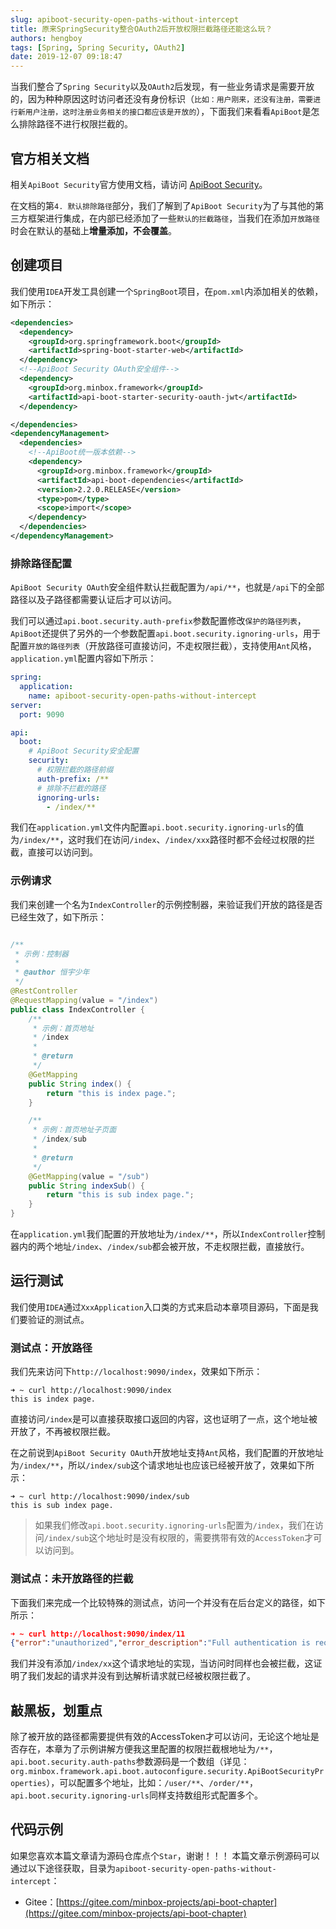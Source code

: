 ```yaml
---
slug: apiboot-security-open-paths-without-intercept
title: 原来SpringSecurity整合OAuth2后开放权限拦截路径还能这么玩？
authors: hengboy
tags: [Spring, Spring Security, OAuth2]
date: 2019-12-07 09:18:47
---
```

当我们整合了`Spring Security`以及`OAuth2`后发现，有一些业务请求是需要开放的，因为种种原因这时访问者还没有身份标识（`比如：用户刚来，还没有注册，需要进行新用户注册，这时注册业务相关的接口都应该是开放的`），下面我们来看看`ApiBoot`是怎么排除路径不进行权限拦截的。
<!--truncate-->
## 官方相关文档

相关`ApiBoot Security`官方使用文档，请访问 [ApiBoot Security](https://apiboot.minbox.org/docs/components/api-boot-security.html)。

在文档的第`4. 默认排除路径`部分，我们了解到了`ApiBoot Security`为了与其他的第三方框架进行集成，在内部已经添加了一些`默认的拦截路径`，当我们在添加`开放路径`时会在默认的基础上**增量添加，不会覆盖**。

## 创建项目

我们使用`IDEA`开发工具创建一个`SpringBoot`项目，在`pom.xml`内添加相关的依赖，如下所示：

```xml
<dependencies>
  <dependency>
    <groupId>org.springframework.boot</groupId>
    <artifactId>spring-boot-starter-web</artifactId>
  </dependency>
  <!--ApiBoot Security OAuth安全组件-->
  <dependency>
    <groupId>org.minbox.framework</groupId>
    <artifactId>api-boot-starter-security-oauth-jwt</artifactId>
  </dependency>

</dependencies>
<dependencyManagement>
  <dependencies>
    <!--ApiBoot统一版本依赖-->
    <dependency>
      <groupId>org.minbox.framework</groupId>
      <artifactId>api-boot-dependencies</artifactId>
      <version>2.2.0.RELEASE</version>
      <type>pom</type>
      <scope>import</scope>
    </dependency>
  </dependencies>
</dependencyManagement>
```

### 排除路径配置

`ApiBoot Security OAuth`安全组件默认拦截配置为`/api/**`，也就是`/api`下的全部路径以及子路径都需要认证后才可以访问。

我们可以通过`api.boot.security.auth-prefix`参数配置修改`保护的路径列表`，`ApiBoot`还提供了另外的一个参数配置`api.boot.security.ignoring-urls`，用于配置`开放的路径列表`（开放路径可直接访问，不走权限拦截），支持使用`Ant`风格，`application.yml`配置内容如下所示：

```yaml
spring:
  application:
    name: apiboot-security-open-paths-without-intercept
server:
  port: 9090

api:
  boot:
    # ApiBoot Security安全配置
    security:
      # 权限拦截的路径前缀
      auth-prefix: /**
      # 排除不拦截的路径
      ignoring-urls:
        - /index/**
```

我们在`application.yml`文件内配置`api.boot.security.ignoring-urls`的值为`/index/**`，这时我们在访问`/index`、`/index/xxx`路径时都不会经过权限的拦截，直接可以访问到。

### 示例请求

我们来创建一个名为`IndexController`的示例控制器，来验证我们开放的路径是否已经生效了，如下所示：

```java

/**
 * 示例：控制器
 *
 * @author 恒宇少年
 */
@RestController
@RequestMapping(value = "/index")
public class IndexController {
    /**
     * 示例：首页地址
     * /index
     *
     * @return
     */
    @GetMapping
    public String index() {
        return "this is index page.";
    }

    /**
     * 示例：首页地址子页面
     * /index/sub
     *
     * @return
     */
    @GetMapping(value = "/sub")
    public String indexSub() {
        return "this is sub index page.";
    }
}
```

在`application.yml`我们配置的开放地址为`/index/**`，所以`IndexController`控制器内的两个地址`/index`、`/index/sub`都会被开放，不走权限拦截，直接放行。

## 运行测试

我们使用`IDEA`通过`XxxApplication`入口类的方式来启动本章项目源码，下面是我们要验证的测试点。

### 测试点：开放路径

我们先来访问下`http://localhost:9090/index`，效果如下所示：

```
➜ ~ curl http://localhost:9090/index    
this is index page.
```

直接访问`/index`是可以直接获取接口返回的内容，这也证明了一点，这个地址被开放了，不再被权限拦截。

在之前说到`ApiBoot Security OAuth`开放地址支持`Ant`风格，我们配置的开放地址为`/index/**`，所以`/index/sub`这个请求地址也应该已经被开放了，效果如下所示：

```
➜ ~ curl http://localhost:9090/index/sub
this is sub index page.
```

> 如果我们修改`api.boot.security.ignoring-urls`配置为`/index`，我们在访问`/index/sub`这个地址时是没有权限的，需要携带有效的`AccessToken`才可以访问到。

### 测试点：未开放路径的拦截

下面我们来完成一个比较特殊的测试点，访问一个并没有在后台定义的路径，如下所示：

```json
➜ ~ curl http://localhost:9090/index/11
{"error":"unauthorized","error_description":"Full authentication is required to access this resource"}
```

我们并没有添加`/index/xx`这个请求地址的实现，当访问时同样也会被拦截，这证明了我们发起的请求并没有到达解析请求就已经被权限拦截了。

## 敲黑板，划重点

除了被开放的路径都需要提供有效的AccessToken才可以访问，无论这个地址是否存在，本章为了示例讲解方便我这里配置的权限拦截根地址为`/**`，`api.boot.security.auth-paths`参数源码是一个数组（详见：`org.minbox.framework.api.boot.autoconfigure.security.ApiBootSecurityProperties`），可以配置多个地址，比如：`/user/**`、`/order/**`，`api.boot.security.ignoring-urls`同样支持数组形式配置多个。

## 代码示例
如果您喜欢本篇文章请为源码仓库点个`Star`，谢谢！！！
本篇文章示例源码可以通过以下途径获取，目录为`apiboot-security-open-paths-without-intercept`：

- Gitee：[https://gitee.com/minbox-projects/api-boot-chapter](https://gitee.com/minbox-projects/api-boot-chapter)